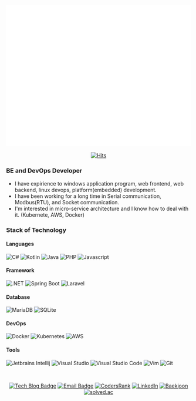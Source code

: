 <div align=center>

[![Metrics](https://github.com/Kuass/Kuass/blob/main/github-metrics.svg)](https://www.kua.kr/)
  
  
[![Hits](https://hits.seeyoufarm.com/api/count/incr/badge.svg?url=https%3A%2F%2Fgithub.com%2FKuass&count_bg=%2379C83D&title_bg=%23555555&icon=hey.svg&icon_color=%23E7E7E7&title=hits&edge_flat=false)](https://hits.seeyoufarm.com)

</div>

### BE and DevOps Developer

- I have expirience to windows application program, web frontend, web backend, linux devops, platform(embedded) development.
- I have been working for a long time in Serial communication, Modbus(RTU), and Socket communication.
- I'm interested in micro-service architecture and I know how to deal with it. (Kubernete, AWS, Docker)

### Stack of Technology

#### Languages
![C#](https://img.shields.io/badge/-C&sharp;-239120?style=flat-square&logo=c-sharp&logoColor=fff)
![Kotlin](https://img.shields.io/badge/-Kotlin-0095D5?style=flat-square&logo=kotlin&logoColor=fff)
![Java](https://img.shields.io/badge/-Java-007396?style=flat-square&logo=java&logoColor=fff)
![PHP](https://img.shields.io/badge/-PHP-777BB4?style=flat-square&logo=php&logoColor=fff)
![Javascript](https://img.shields.io/badge/-Javascript-F7DF1E?style=flat-square&logo=javascript&logoColor=fff)

#### Framework
![.NET](https://img.shields.io/badge/-.NET-512BD4?style=flat-square&logo=dotnet&logoColor=fff)
![Spring Boot](https://img.shields.io/badge/-Spring%20Boot-6DB33F?style=flat-square&logo=spring&logoColor=fff)
![Laravel](https://img.shields.io/badge/-Laravel-FF2D20?style=flat-square&logo=laravel&logoColor=fff)

#### Database
![MariaDB](https://img.shields.io/badge/-MariaDB-003545?style=flat-square&logo=MariaDB&logoColor=fff)
![SQLite](https://img.shields.io/badge/-SQLite-003B57?style=flat-square&logo=sqlite&logoColor=fff)

#### DevOps
![Docker](https://img.shields.io/badge/-Docker-2496ed?style=flat-square&logo=docker&logoColor=fff)
![Kubernetes](https://img.shields.io/badge/-kubernetes-326CE5?style=flat-square&logo=kubernetes&logoColor=fff)
![AWS](https://img.shields.io/badge/-AWS-232F3E?style=flat-square&logo=amazon-aws&logoColor=fff)

#### Tools
![Jetbrains Intellij](https://img.shields.io/badge/-IntelliJ%20IDEA-000000?style=flat-square&logo=IntelliJ-IDEA&logoColor=fff)
![Visual Studio](https://img.shields.io/badge/-Visual%20Studio-5C2D91?style=flat-square&logo=Visual-Studio&logoColor=fff)
![Visual Studio Code](https://img.shields.io/badge/-Visual%20Studio%20Code-007ACC?style=flat-square&logo=Visual-Studio-Code&logoColor=fff)
![Vim](https://img.shields.io/badge/-Vim-019733?style=flat-square&logo=vim&logoColor=fff)
![Git](https://img.shields.io/badge/-Git-F05032?style=flat-square&logo=Git&logoColor=fff)

<br>
<div align=center>
  
  [![Tech Blog Badge](http://img.shields.io/badge/-Tech%20blog-black?style=flat-square&logo=github&link=https://www.kua.kr/)](https://www.kua.kr/)
  [![Email Badge](http://img.shields.io/badge/Kakao%20Mail-e7e600?style=flat-square&logo=kakao&logoColor=black&link=mailto:kua@kakao.com)](mailto:kua@kakao.com)
  [![CodersRank](http://img.shields.io/badge/-CodersRank-f2f2f2?style=flat-square&logo=codersrank&link=https://profile.codersrank.io/user/kuass/)](https://profile.codersrank.io/user/kuass/)
  [![LinkedIn](http://img.shields.io/badge/-LinkedIn-0A66C2?style=flat-square&logo=linkedin&link=https://www.linkedin.com/in/hoyoung/)](https://www.linkedin.com/in/hoyoung/)
  [![Baekjoon](http://img.shields.io/badge/-Baekjoon-f2f2f2?style=flat-square&logo=&logoColor=949494&link=https://www.acmicpc.net/user/kua)](https://www.acmicpc.net/user/kua)
  [![solved.ac](http://img.shields.io/badge/-solved.ac-17CE3A?style=flat-square&link=https://solved.ac/profile/kua)](https://solved.ac/profile/kua)

</div>
